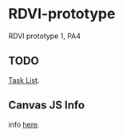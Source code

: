 # RDVI-prototype
RDVI prototype 1, PA4

## TODO 
  [Task List](TODO.md).

## Canvas JS Info
info [here](https://www.one-tab.com/page/xMSvtFMjS6uNL_wH-a1O3w).  

